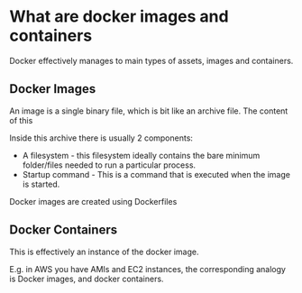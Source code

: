 # What are docker images and containers

Docker effectively manages to main types of assets, images and containers. 


## Docker Images

An image is a single binary file, which is bit like an archive file. The content of this 


 Inside this archive there is usually 2 components:

- A filesystem - this filesystem ideally contains the bare minimum folder/files needed to run a particular process. 
- Startup command - This is a command that is executed when the image is started. 

Docker images are created using Dockerfiles


## Docker Containers

This is effectively an instance of the docker image. 

E.g. in AWS you have AMIs and EC2 instances, the corresponding analogy is Docker images, and docker containers. 